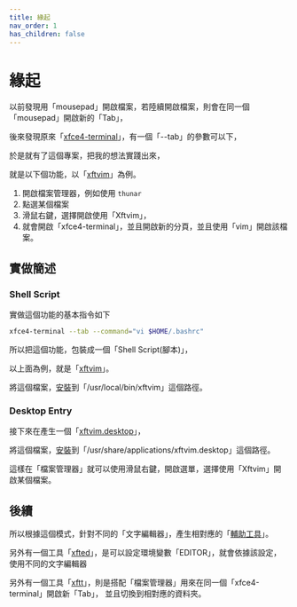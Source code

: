 ```yaml
---
title: 緣起
nav_order: 1
has_children: false
---
```


# 緣起

以前發現用「mousepad」開啟檔案，若陸續開啟檔案，則會在同一個「mousepad」開啟新的「Tab」，

後來發現原來「[xfce4-terminal](https://man.archlinux.org/man/xfce4-terminal.1.en#Window_or_Tab_Separators)」，有一個「--tab」的參數可以下，

於是就有了這個專案，把我的想法實踐出來，

就是以下個功能，以「[xftvim](https://samwhelp.github.io/tool-xfteditor/read/project/xfteditor/xftvim.html)」為例。

1. 開啟檔案管理器，例如使用 `thunar`
2. 點選某個檔案
3. 滑鼠右鍵，選擇開啟使用「Xftvim」，
4. 就會開啟「xfce4-terminal」，並且開啟新的分頁，並且使用「vim」開啟該檔案。

## 實做簡述

### Shell Script

實做這個功能的基本指令如下

``` sh
xfce4-terminal --tab --command="vi $HOME/.bashrc"
```

所以把這個功能，包裝成一個「Shell Script(腳本)」，

以上面為例，就是「[xftvim](https://github.com/samwhelp/tool-xfteditor/blob/gh-pages/_demo/project/xfteditor/prototype/xftvim/xftvim#L83)」。

將這個檔案，[安裝](https://github.com/samwhelp/tool-xfteditor/blob/gh-pages/_demo/project/xfteditor/prototype/xftvim/Makefile#L18)到「/usr/local/bin/xftvim」這個路徑。

### Desktop Entry

接下來在產生一個「[xftvim.desktop](https://github.com/samwhelp/tool-xfteditor/blob/gh-pages/_demo/project/xfteditor/prototype/xftvim/xftvim.desktop)」，

將這個檔案，[安裝](https://github.com/samwhelp/tool-xfteditor/blob/gh-pages/_demo/project/xfteditor/prototype/xftvim/Makefile#L19)到「/usr/share/applications/xftvim.desktop」這個路徑。

這樣在「檔案管理器」就可以使用滑鼠右鍵，開啟選單，選擇使用「Xftvim」開啟某個檔案。


## 後續

所以根據這個模式，針對不同的「文字編輯器」，產生相對應的「[輔助工具](https://samwhelp.github.io/tool-xfteditor/read/project/xfteditor/)」。

另外有一個工具「[xfted](https://samwhelp.github.io/tool-xfteditor/read/project/xfteditor/xfted.html)」，是可以設定環境變數「EDITOR」，就會依據該設定，使用不同的文字編輯器

另外有一個工具「[xftt](https://samwhelp.github.io/tool-xfteditor/read/project/xfteditor/xftt.html)」，則是搭配「檔案管理器」用來在同一個「xfce4-terminal」開啟新「Tab」，
並且切換到相對應的資料夾。
